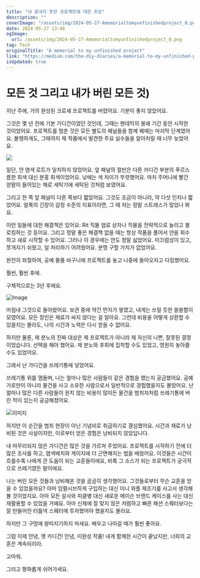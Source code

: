 ```yaml
---
title: "내 끝내지 못한 프로젝트에 대한 추모"
description: ""
coverImage: "/assets/img/2024-05-27-Amemorialtomyunfinishedproject_0.png"
date: 2024-05-27 13:48
ogImage:
  url: /assets/img/2024-05-27-Amemorialtomyunfinishedproject_0.png
tag: Tech
originalTitle: "A memorial to my unfinished project"
link: "https://medium.com/the-diy-diaries/a-memorial-to-my-unfinished-project-and-everything-else-ive-ever-thrown-away-cdca3e445e64"
isUpdated: true
---
```


# 모든 것 그리고 내가 버린 모든 것)

지난 주에, 거의 완성된 크로셰 프로젝트를 버렸어요. 기분이 좋지 않았어요.

그것은 몇 년 전에 기본 가디건이었던 것인데, 그때는 팬데믹의 봉쇄 기간 동안 시작한 것이었어요. 프로젝트를 멈춘 것은 모든 별도의 패널들을 함께 꿰매는 마지막 단계였어요. 불행하게도, 그때까지 제 작품에서 발견한 주요 실수들을 알아차릴 때 너무 늦었어요.

<img src="/assets/img/2024-05-27-Amemorialtomyunfinishedproject_0.png" />

<div class="content-ad"></div>

일단, 얀 염색 로트가 일치하지 않았어요. 앞 패널의 절반은 다른 카디건 부분의 푸르스름한 회색 대신 분홍 회색이었어요. 낮에는 색 차이가 뚜렷했어요. 마치 주머니에 빨간 양말이 들어있는 채로 세탁기에 세탁된 것처럼 보였어요.

그리고 한 쪽 앞 패널이 다른 쪽보다 짧았어요. 그것도 조금이 아니라, 약 다섯 인치나 짧았어요. 얼룩의 긴장이 감정 수준의 지표이라면, 그 때 저는 정말 스트레스가 많았나 봐요.

이런 일들에 대한 해결책은 있어요: Rit 직물 염료 상자나 직물을 전략적으로 늘리고 블로킹하는 것 등이요. 그리고 정말 좋은 해결책 없을 때는 항상 작품을 풀어서 얀을 회수하고 새로 시작할 수 있어요. 그러나 이 경우에는 얀도 정말 싫었어요. 미끄럼성이 있고, 쪼개지기 쉬웠고, 일 처리하기 어려웠어요. 분명 구할 가치가 없었어요.

완전히 좌절하여, 공예 물품 바구니에 프로젝트를 놓고 나중에 돌아오자고 다짐했어요.

<div class="content-ad"></div>

훨씬, 훨씬 후에.

구체적으로는 3년 후에요.

![Image](/assets/img/2024-05-27-Amemorialtomyunfinishedproject_1.png)

마침내 그것으로 돌아왔어요. 보관 중에 약간 먼지가 쌓였고, 내게는 쓰릴 듯한 쓸쓸함이 모였어요. 모든 장인은 재료가 싸지 않다는 걸 알아요. 그런데 비용을 어떻게 상환할 수 있을지는 몰라도, 나의 시간과 노력은 다시 얻을 수 없어요.

<div class="content-ad"></div>

하지만 물론, 제 분노의 진짜 대상은 제 프로젝트가 아니라 제 자신의 나쁜, 잘못된 결정이었습니다. 선택을 해야 했어요. 제 분노와 후회에 집착할 수도 있었고, 영원히 놓아줄 수도 있었어요.

그래서 난 가디건을 쓰레기통에 넣었어요.

쓰레기통 위를 맴돌며, 나는 얼마나 많은 사람들이 같은 경험을 했는지 궁금했어요. 공예가로만이 아니라 물건을 사고 소유한 사람으로서 일반적으로 경험했을지도 몰랐어요. 난 얼마나 많은 다른 사람들이 원치 않는 비용이 많이든 물건을 범죄자처럼 쓰레기통에 버린 적이 있는지 궁금해졌어요.

![이미지](/assets/img/2024-05-27-Amemorialtomyunfinishedproject_2.png)

<div class="content-ad"></div>

하지만 이 순간을 범죄 현장이 아닌 기념비로 취급하기로 결심했어요. 시간과 재료가 낭비된 것은 사실이지만, 이로부터 얻은 경험은 낭비되지 않았답니다.

내 마무리되지 않은 가디건은 많은 것을 가르쳐 주었어요. 프로젝트를 시작하기 전에 더 많은 조사를 하고, 염색배치와 게이지에 더 근면해지는 법을 배웠어요. 이것들은 시간이 흐를수록 나에게 큰 도움이 되는 교훈들이에요, 비록 그 소스가 되는 프로젝트가 궁극적으로 쓰레기였든 말이에요.

나는 버린 모든 것들과 낭비해온 것을 곰곰히 생각했어요. 그것들로부터 무슨 교훈을 얻을 수 있었을까요? 아마 임펄시브하게 구입하는 대신 미니 와플 제조기를 사고서 생각해볼 것이었지요. 아마 모든 살사와 피클병 대신 새로운 메이슨 브랜드 케이스를 사는 대신 재활용할 수 있었을 거예요. 아마 신체에 잘 맞지 않은 저렴하고 빠른 패션 스웨터보다는 잘 만들어진 터틀넥 스웨터에 투자했어야 했을지도 몰라요.

하지만 그 구멍에 왕따지기하지 마세요. 배우고 나아갈 때가 훨씬 좋아요.

<div class="content-ad"></div>

그럼 이제 안녕, 옛 카디건! 안녕, 미완성 작품! 내게 함께한 시간이 끝났지만, 너희의 교훈은 계속되리라.

고마워.

그리고 평화롭게 쉬어가세요.
